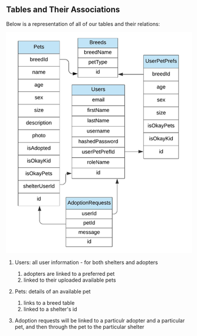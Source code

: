 ## Tables and Their Associations

Below is a representation of all of our tables and their relations:

![](../documentation/images/PawsAndClawsTable.jpeg)

1. Users: all user information - for both shelters and adopters
   1. adopters are linked to a preferred pet
   2. linked to their uploaded available pets

2. Pets: details of an available pet
   1. links to a breed table
   2. linked to a shelter's id

3. Adoption requests will be linked to a particulr adopter and a particular pet, and then through the pet to the particular shelter
